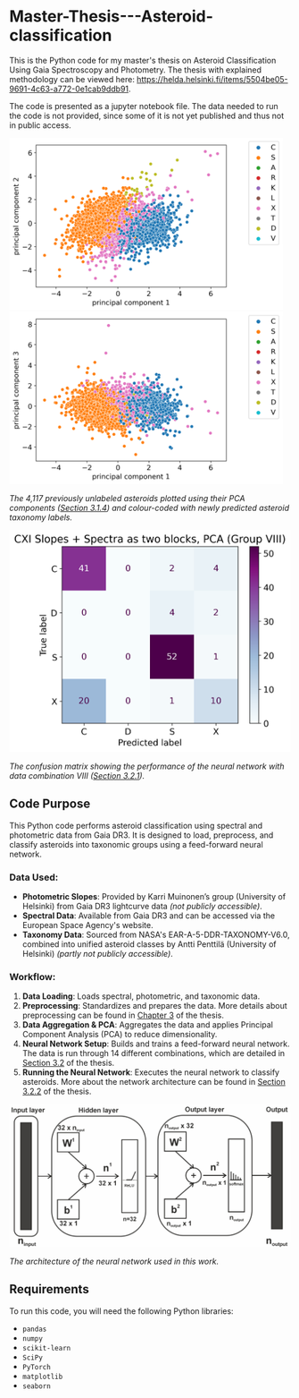 # Master-Thesis---Asteroid-classification
This is the Python code for my master's thesis on Asteroid Classification Using Gaia Spectroscopy and Photometry. The thesis with explained methodology can be viewed here: https://helda.helsinki.fi/items/5504be05-9691-4c63-a772-0e1cab9ddb91.

The code is presented as a jupyter notebook file. The data needed to run the code is not provided, since some of it is not yet published and thus not in public access.

<img src="Figures/predictedpca1vs2.png" alt="PCA 1 vs 2" width="490"/> <img src="Figures/predictedpca1vs3.png" alt="PCA 1 vs 3" width="490"/>

*The 4,117 previously unlabeled asteroids plotted using their PCA components ([Section 3.1.4](https://helda.helsinki.fi/items/5504be05-9691-4c63-a772-0e1cab9ddb91)) and colour-coded with newly predicted asteroid taxonomy labels.*

<img src="Figures/confusmatrx.png" alt="The confusion matrix showing the performance of the neural network with data combination VIII." width="900" class="center"/>

*The confusion matrix showing the performance of the neural network with data combination VIII ([Section 3.2.1](https://helda.helsinki.fi/items/5504be05-9691-4c63-a772-0e1cab9ddb91)).*

## Code Purpose

This Python code performs asteroid classification using spectral and photometric data from Gaia DR3. It is designed to load, preprocess, and classify asteroids into taxonomic groups using a feed-forward neural network.

### Data Used:
- **Photometric Slopes**: Provided by Karri Muinonen’s group (University of Helsinki) from Gaia DR3 lightcurve data *(not publicly accessible)*.
- **Spectral Data**: Available from Gaia DR3 and can be accessed via the European Space Agency's website.
- **Taxonomy Data**: Sourced from NASA's EAR-A-5-DDR-TAXONOMY-V6.0, combined into unified asteroid classes by Antti Penttilä (University of Helsinki) *(partly not publicly accessible)*.

### Workflow:
1. **Data Loading**: Loads spectral, photometric, and taxonomic data.
2. **Preprocessing**: Standardizes and prepares the data. More details about preprocessing can be found in [Chapter 3](https://helda.helsinki.fi/items/5504be05-9691-4c63-a772-0e1cab9ddb91) of the thesis.
3. **Data Aggregation & PCA**: Aggregates the data and applies Principal Component Analysis (PCA) to reduce dimensionality.
4. **Neural Network Setup**: Builds and trains a feed-forward neural network. The data is run through 14 different combinations, which are detailed in [Section 3.2](https://helda.helsinki.fi/items/5504be05-9691-4c63-a772-0e1cab9ddb91) of the thesis.
5. **Running the Neural Network**: Executes the neural network to classify asteroids. More about the network architecture can be found in [Section 3.2.2](https://helda.helsinki.fi/items/5504be05-9691-4c63-a772-0e1cab9ddb91) of the thesis.
   
![The architecture of the neural network used in this work.](Figures/nnarchitecture.png)

*The architecture of the neural network used in this work.*

## Requirements

To run this code, you will need the following Python libraries:
- `pandas`
- `numpy`
- `scikit-learn`
- `SciPy`
- `PyTorch`
- `matplotlib`
- `seaborn`
